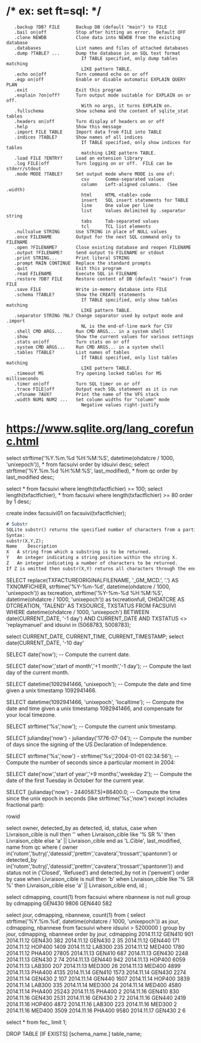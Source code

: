 # /* ex: set ft=sql: */

       .backup ?DB? FILE      Backup DB (default "main") to FILE
       .bail on|off           Stop after hitting an error.  Default OFF
       .clone NEWDB           Clone data into NEWDB from the existing database
       .databases             List names and files of attached databases
       .dump ?TABLE? ...      Dump the database in an SQL text format
                                If TABLE specified, only dump tables matching
                                LIKE pattern TABLE.
       .echo on|off           Turn command echo on or off
       .eqp on|off            Enable or disable automatic EXPLAIN QUERY PLAN
       .exit                  Exit this program
       .explain ?on|off?      Turn output mode suitable for EXPLAIN on or off.
                                With no args, it turns EXPLAIN on.
       .fullschema            Show schema and the content of sqlite_stat tables
       .headers on|off        Turn display of headers on or off
       .help                  Show this message
       .import FILE TABLE     Import data from FILE into TABLE
       .indices ?TABLE?       Show names of all indices
                                If TABLE specified, only show indices for tables
                                matching LIKE pattern TABLE.
       .load FILE ?ENTRY?     Load an extension library
       .log FILE|off          Turn logging on or off.  FILE can be stderr/stdout
       .mode MODE ?TABLE?     Set output mode where MODE is one of:
                                csv      Comma-separated values
                                column   Left-aligned columns.  (See .width)
                                html     HTML <table> code
                                insert   SQL insert statements for TABLE
                                line     One value per line
                                list     Values delimited by .separator string
                                tabs     Tab-separated values
                                tcl      TCL list elements
       .nullvalue STRING      Use STRING in place of NULL values
       .once FILENAME         Output for the next SQL command only to FILENAME
       .open ?FILENAME?       Close existing database and reopen FILENAME
       .output ?FILENAME?     Send output to FILENAME or stdout
       .print STRING...       Print literal STRING
       .prompt MAIN CONTINUE  Replace the standard prompts
       .quit                  Exit this program
       .read FILENAME         Execute SQL in FILENAME
       .restore ?DB? FILE     Restore content of DB (default "main") from FILE
       .save FILE             Write in-memory database into FILE
       .schema ?TABLE?        Show the CREATE statements
                                If TABLE specified, only show tables matching
                                LIKE pattern TABLE.
       .separator STRING ?NL? Change separator used by output mode and .import
                                NL is the end-of-line mark for CSV
       .shell CMD ARGS...     Run CMD ARGS... in a system shell
       .show                  Show the current values for various settings
       .stats on|off          Turn stats on or off
       .system CMD ARGS...    Run CMD ARGS... in a system shell
       .tables ?TABLE?        List names of tables
                                If TABLE specified, only list tables matching
                                LIKE pattern TABLE.
       .timeout MS            Try opening locked tables for MS milliseconds
       .timer on|off          Turn SQL timer on or off
       .trace FILE|off        Output each SQL statement as it is run
       .vfsname ?AUX?         Print the name of the VFS stack
       .width NUM1 NUM2 ...   Set column widths for "column" mode
                                Negative values right-justify


# https://www.sqlite.org/lang_corefunc.html

select strftime('%Y.%m.%d %H:%M:%S', datetime(ohdatcre / 1000, 'unixepoch')), * from facsuivi order by idsuivi desc;
select strftime('%Y.%m.%d %H:%M:%S', last_modified), * from qc order by last_modified desc;

select * from facsuivi where length(txfactfichier) >= 100;
select length(txfactfichier), * from facsuivi where length(txfactfichier) >= 80 order by 1 desc;

create index facsuivi01 on facsuivi(txfactfichier);

```markdown
# Substr
SQLite substr() returns the specified number of characters from a particular position of a given string.
Syntax:
substr(X,Y,Z);
Name	Description
X	A string from which a substring is to be returned.
Y	An integer indicating a string position within the string X.
Z	An integer indicating a number of characters to be returned.
If Z is omitted then substr(X,Y) returns all characters through the end of the string X beginning with the Y-th. The left-most character of X is number 1. If Y is negative then the first character of the substring is found by counting from the right rather than the left. If Z is negative then the abs(Z) characters preceding the Y-th character are returned.
```

SELECT replace(TXFACTUREORIGINALFILENAME, '_GM_MCD.', '.') AS TXNOMFICHIER,
strftime('%Y-%m-%d', datetime(ohdatcre / 1000, 'unixepoch')) as txcreation,
strftime('%Y-%m-%d %H:%M:%S', datetime(ohdatcre / 1000, 'unixepoch')) as txcreationfull,
OHDATCRE AS DTCREATION,
'TALEND' AS TXSOURCE,
TXSTATUS
FROM FACSUIVI
WHERE datetime(ohdatcre / 1000, 'unixepoch') BETWEEN  date(CURRENT_DATE, '-1 day')  AND CURRENT_DATE AND TXSTATUS <> 'replaymanuel'
and idsuivi in (5068783, 5008783);

select CURRENT_DATE, CURRENT_TIME, CURRENT_TIMESTAMP;
select date(CURRENT_DATE, '-10 day'

SELECT date('now'); -- Compute the current date.

SELECT date('now','start of month','+1 month','-1 day'); -- Compute the last day of the current month.

SELECT datetime(1092941466, 'unixepoch'); -- Compute the date and time given a unix timestamp 1092941466.

SELECT datetime(1092941466, 'unixepoch', 'localtime'); -- Compute the date and time given a unix timestamp 1092941466, and compensate for your local timezone.

SELECT strftime('%s','now'); -- Compute the current unix timestamp.

SELECT julianday('now') - julianday('1776-07-04'); -- Compute the number of days since the signing of the US Declaration of Independence.

SELECT strftime('%s','now') - strftime('%s','2004-01-01 02:34:56'); -- Compute the number of seconds since a particular moment in 2004:

SELECT date('now','start of year','+9 months','weekday 2'); -- Compute the date of the first Tuesday in October for the current year.

SELECT (julianday('now') - 2440587.5)*86400.0; -- Compute the time since the unix epoch in seconds (like strftime('%s','now') except includes fractional part):


rowid

select owner, detected_by as detected, id, status, case when Livraison_cible is null then '' when Livraison_cible like '% SR %' then Livraison_cible else 'a' || Livraison_cible end as 'L.Cible', last_modified, name from qc
where
(      owner in('rutom','butryj','datessid','prettm','cavatera','trossart','spantonm') or
detected_by  in('rutom','butryj','datessid','prettm','cavatera','trossart','spantonm'))
and status not in ('Closed', 'Refused')
and detected_by not in ('penvent')
order by
case when Livraison_cible is null then 'b' when Livraison_cible like '% SR %' then Livraison_cible else 'a' || Livraison_cible end,
id
;


select cdmapping, count(1) from facsuivi where nbannexe is not null group by cdmapping
GEN430	9806
GEN440	582




select jour, cdmapping, nbannexe, count(1) from (
select strftime('%Y.%m.%d', datetime(ohdatcre / 1000, 'unixepoch')) as jour, cdmapping, nbannexe  from facsuivi where idsuivi > 5200000
) group by jour, cdmapping, nbannexe
order by jour, cdmapping
2014.11.12 	 GEN410 	 <null> 	 901
2014.11.12 	 GEN430 	 <null> 	 382
2014.11.12 	 GEN430 	 2      	 35
2014.11.12 	 GEN440 	 <null> 	 171
2014.11.12 	 HOP400 	 <null> 	 1409
2014.11.12 	 LAB300 	 <null> 	 235
2014.11.12 	 MED400 	 <null> 	 1780
2014.11.12 	 PHA400 	 <null> 	 27805
2014.11.13 	 GEN410 	 <null> 	 687
2014.11.13 	 GEN430 	 <null> 	 2248
2014.11.13 	 GEN430 	 2      	 74
2014.11.13 	 GEN440 	 <null> 	 942
2014.11.13 	 HOP400 	 <null> 	 6059
2014.11.13 	 LAB300 	 <null> 	 207
2014.11.13 	 MED300 	 <null> 	 26
2014.11.13 	 MED400 	 <null> 	 4899
2014.11.13 	 PHA400 	 <null> 	 4135
2014.11.14 	 GEN410 	 <null> 	 1573
2014.11.14 	 GEN430 	 <null> 	 2274
2014.11.14 	 GEN430 	 2      	 107
2014.11.14 	 GEN440 	 <null> 	 1607
2014.11.14 	 HOP400 	 <null> 	 3839
2014.11.14 	 LAB300 	 <null> 	 335
2014.11.14 	 MED300 	 <null> 	 24
2014.11.14 	 MED400 	 <null> 	 4580
2014.11.14 	 PHA400 	 <null> 	 25243
2014.11.15 	 PHA400 	 <null> 	 2
2014.11.16 	 GEN410 	 <null> 	 830
2014.11.16 	 GEN430 	 <null> 	 2531
2014.11.16 	 GEN430 	 2      	 72
2014.11.16 	 GEN440 	 <null> 	 2419
2014.11.16 	 HOP400 	 <null> 	 4872
2014.11.16 	 LAB300 	 <null> 	 223
2014.11.16 	 MED300 	 <null> 	 2
2014.11.16 	 MED400 	 <null> 	 3509
2014.11.16 	 PHA400 	 <null> 	 9580
2014.11.17 	 GEN430 	 2      	 6

select * from fec_ limit 1;

DROP TABLE [IF EXISTS] [schema_name.] table_name;
